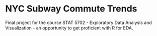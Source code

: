 # NYC Subway Commute Trends
Final project for the course STAT 5702 - Exploratory Data Analysis and Visualization - an opportunity to get proficient with R for EDA. 
